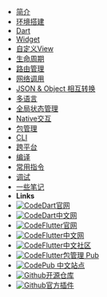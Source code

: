 - [简介](README)
- [环境搭建](install)
- [Dart](dart)
- [Widget](widget)
- [自定义View](custom)
- [生命周期](lifecycle)
- [路由管理](route)
- [网络调用](http)
- [JSON & Object 相互转换](convert)
- [多语言](i18n)
- [全局状态管理](provider)
- [Native交互](native)
- [包管理](package)
- [CLI](executable)
- [跨平台](cross)
- [编译](compile)
- [常用指令](command)
- [调试](debug)
- [一些笔记](note)
- **Links**
- [![Code](https://icongr.am/feather/code.svg?size=16&color=808080)Dart官网](https://dart.dev/)
- [![Code](https://icongr.am/feather/code.svg?size=16&color=808080)Dart中文网](https://dart.cn/)
- [![Code](https://icongr.am/feather/code.svg?size=16&color=808080)Flutter官网](https://flutter.dev)
- [![Code](https://icongr.am/feather/code.svg?size=16&color=808080)Flutter中文网](https://flutter.cn/)
- [![Code](https://icongr.am/feather/code.svg?size=16&color=808080)Flutter中文社区](https://flutterchina.club)
- [![Code](https://icongr.am/feather/code.svg?size=16&color=808080)Flutter包管理 Pub](https://pub.dev)
- [![Code](https://icongr.am/feather/code.svg?size=16&color=808080)Pub 中文站点](https://pub.flutter-io.cn/)
- [![Github](https://icongram.jgog.in/simple/github.svg?color=808080&size=16)开源仓库](https://github.com/flutter/flutter)
- [![Github](https://icongram.jgog.in/simple/github.svg?color=808080&size=16)官方插件](https://github.com/flutter/plugins)
